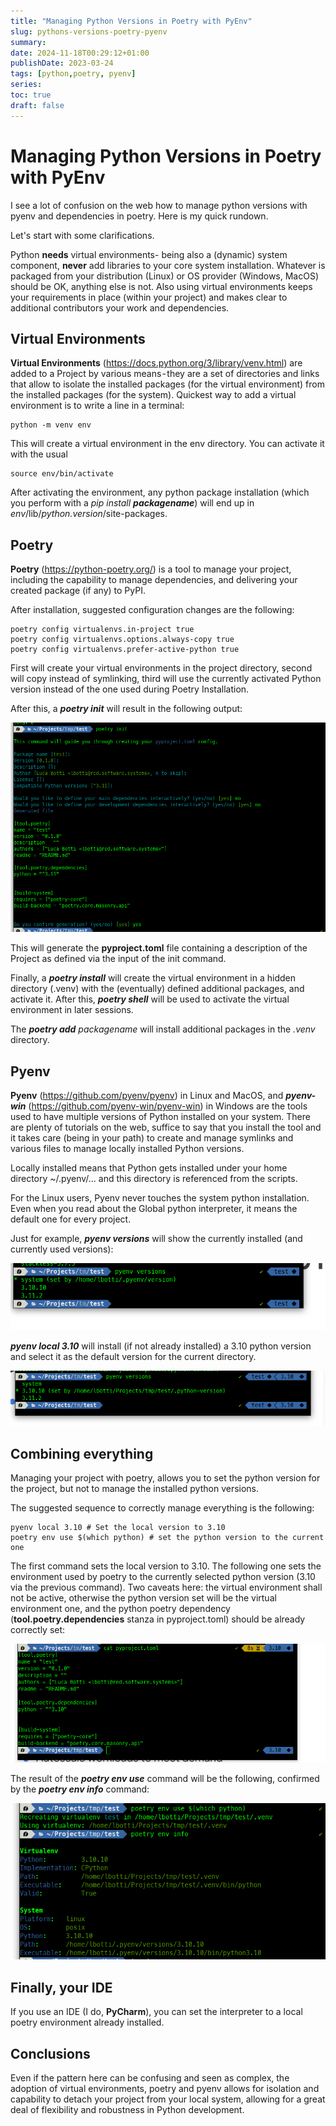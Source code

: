 ```yaml
---
title: "Managing Python Versions in Poetry with PyEnv"
slug: pythons-versions-poetry-pyenv
summary:
date: 2024-11-18T00:29:12+01:00
publishDate: 2023-03-24
tags: [python,poetry, pyenv]
series:
toc: true
draft: false
---
```

<!--
Checklist:
- [ ] Outline
- [ ] Draft 1
- [ ] Edit
    - [ ] Check trouble / vale
    - [ ] One sentence per line
    - [ ] Check preview in browser
    - [ ] Put in all links
- [ ] Create summary
- [ ] Tidy up
    - [ ] Set publishDate
    - [ ] Toggle draft
    - [ ] Check tags
    - [ ] Remove checklist
    - [ ] Remove outline
- [ ] Publish to hosting

Outline:
- 
-->

# Managing Python Versions in Poetry with PyEnv
I see a lot of confusion on the web how to manage python versions with pyenv and dependencies in poetry. Here is my quick rundown.

Let's start with some clarifications.

Python **needs** virtual environments- being also a (dynamic) system component, **never** add libraries to your core system installation. Whatever is packaged from your distribution (Linux) or OS provider (Windows, MacOS) should be OK, anything else is not. Also using virtual environments keeps your requirements in place (within your project) and makes clear to additional contributors your work and dependencies.
## Virtual Environments
**Virtual Environments** (https://docs.python.org/3/library/venv.html) are added to a Project by various means - they are a set of directories and links that allow to isolate the installed packages (for the virtual environment) from the installed packages (for the system).
Quickest way to add a virtual environment is to write a line in a terminal:

```shell
python -m venv env
```

This will create a virtual environment in the env directory. You can activate it with the usual
```shell
source env/bin/activate
```
After activating the environment, any python package installation (which you perform with a _pip install_ **_packagename_**) will end up in _env_/lib/_python.version_/site-packages.
## Poetry
**Poetry** (https://python-poetry.org/) is a tool to manage your project, including the capability to manage dependencies, and delivering your created package (if any) to PyPI.

After installation, suggested configuration changes are the following:
```shell
poetry config virtualenvs.in-project true
poetry config virtualenvs.options.always-copy true
poetry config virtualenvs.prefer-active-python true
```
First will create your virtual environments in the project directory, second will copy instead of symlinking, third will use the currently activated Python version instead of the one used during Poetry Installation.

After this, a **_poetry init_** will result in the following output:

![poetry result](poetry-results.png)

This will generate the **pyproject.toml** file containing a description of the Project as defined via the input of the init command.

Finally, a **_poetry install_** will create the virtual environment in a hidden directory (.venv) with the (eventually) defined additional packages, and activate it. After this, **_poetry shell_** will be used to activate the virtual environment in later sessions.

The **_poetry add_** _packagename_ will install additional packages in the _.venv_ directory.

## Pyenv
**Pyenv** (https://github.com/pyenv/pyenv) in Linux and MacOS, and **_pyenv-win_** (https://github.com/pyenv-win/pyenv-win) in Windows are the tools used to have multiple versions of Python installed on your system. There are plenty of tutorials on the web, suffice to say that you install the tool and it takes care (being in your path) to create and manage symlinks and various files to manage locally installed Python versions.

Locally installed means that Python gets installed under your home directory ~/.pyenv/… and this directory is referenced from the scripts.

For the Linux users, Pyenv never touches the system python installation. Even when you read about the Global python interpreter, it means the default one for every project.

Just for example, **_pyenv versions_** will show the currently installed (and currently used versions):

![Currently installed Versions and selected version](2023-03-24-image-02.png)

**_pyenv local 3.10_** will install (if not already installed) a 3.10 python version and select it as the default version for the current directory.

![Selected version for current directory.](2023-03-24-image-03.png)

## Combining everything
Managing your project with poetry, allows you to set the python version for the project, but not to manage the installed python versions.

The suggested sequence to correctly manage everything is the following:

```shell
pyenv local 3.10 # Set the local version to 3.10
poetry env use $(which python) # set the python version to the current one
```

The first command sets the local version to 3.10. The following one sets the environment used by poetry to the currently selected python version (3.10 via the previous command). Two caveats here: the virtual environment shall not be active, otherwise the python version set will be the virtual environment one, and the python poetry dependency (**tool.poetry.dependencies** stanza in pyproject.toml) should be already correctly set:

![python = "^3.10" means 3.10 and later](2023-03-24-image-04.png)


The result of the **_poetry env use_** command will be the following, confirmed by the _**poetry env info**_ command:

![Python version has been changed, confirmed via the info command. Note that the virtual environment has been recreated.](2023-03-24-image-05.png)

## Finally, your IDE
If you use an IDE (I do, **PyCharm**), you can set the interpreter to a local poetry environment already installed.

## Conclusions
Even if the pattern here can be confusing and seen as complex, the adoption of virtual environments, poetry and pyenv allows for isolation and capability to detach your project from your local system, allowing for a great deal of flexibility and robustness in Python development.